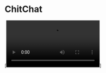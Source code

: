 # ChitChat
[![Watch the video](https://user-images.githubusercontent.com/52436728/114356886-b8061600-9b8e-11eb-9267-d41882c191ff.mp4)]
